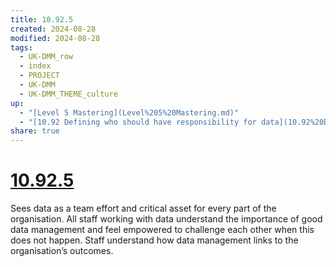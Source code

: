 ```yaml
---
title: 10.92.5
created: 2024-08-28
modified: 2024-08-28
tags:
  - UK-DMM_row
  - index
  - PROJECT
  - UK-DMM
  - UK-DMM_THEME_culture
up:
  - "[Level 5 Mastering](Level%205%20Mastering.md)"
  - "[10.92 Defining who should have responsibility for data](10.92%20Defining%20who%20should%20have%20responsibility%20for%20data.md)"
share: true
---
```

# [10.92.5](10.92.5.md)

Sees data as a team effort and critical asset for every part of the organisation. All staff working with data understand the importance of good data management and feel empowered to challenge each other when this does not happen. Staff understand how data management links to the organisation’s outcomes.
